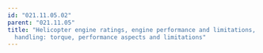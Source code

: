 ```yaml
---
id: "021.11.05.02"
parent: "021.11.05"
title: "Helicopter engine ratings, engine performance and limitations, engine
  handling: torque, performance aspects and limitations"
---
```

